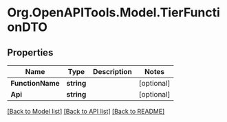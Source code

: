 
# Org.OpenAPITools.Model.TierFunctionDTO

## Properties

Name | Type | Description | Notes
------------ | ------------- | ------------- | -------------
**FunctionName** | **string** |  | [optional] 
**Api** | **string** |  | [optional] 

[[Back to Model list]](../README.md#documentation-for-models)
[[Back to API list]](../README.md#documentation-for-api-endpoints)
[[Back to README]](../README.md)

